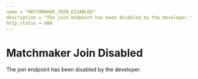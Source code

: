 ```yaml
---
name = "MATCHMAKER_JOIN_DISABLED"
description = "The join endpoint has been disabled by the developer."
http_status = 400
---
```


# Matchmaker Join Disabled

The join endpoint has been disabled by the developer.
